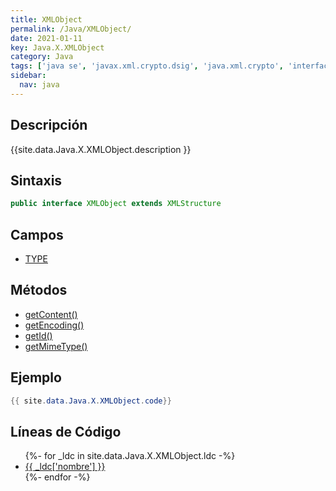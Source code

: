 ```yaml
---
title: XMLObject
permalink: /Java/XMLObject/
date: 2021-01-11
key: Java.X.XMLObject
category: Java
tags: ['java se', 'javax.xml.crypto.dsig', 'java.xml.crypto', 'interface java', 'Java 1.6']
sidebar: 
  nav: java
---
```


## Descripción
{{site.data.Java.X.XMLObject.description }}

## Sintaxis
~~~java
public interface XMLObject extends XMLStructure
~~~

## Campos
* [TYPE](/Java/XMLObject/TYPE)

## Métodos
* [getContent()](/Java/XMLObject/getContent)
* [getEncoding()](/Java/XMLObject/getEncoding)
* [getId()](/Java/XMLObject/getId)
* [getMimeType()](/Java/XMLObject/getMimeType)

## Ejemplo
~~~java
{{ site.data.Java.X.XMLObject.code}}
~~~

## Líneas de Código
<ul>
{%- for _ldc in site.data.Java.X.XMLObject.ldc -%}
   <li>
       <a href="{{_ldc['url'] }}">{{ _ldc['nombre'] }}</a>
   </li>
{%- endfor -%}
</ul>
